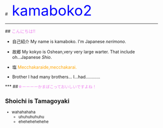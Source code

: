 #<font size="8"> <font color="blue">kamaboko2</font></font>
***
##<font color="violet"> こんにちは!!</font>
- 自己紹介
My name is kamaboko.
I'm Japanese *nerimono*.

- 故郷
My kokyo is Oshean,very very large warter.
That include oh...Japanese *Shio*.
- 塩
<font color="Orange">Mecchakaraide,mecchakarai.</font>
- Brother
I had many brothers...
I...had............
</font>
***
##<font size="2"><font color="violet">☆ーーーーかまぼこっておいしいですよね！</font>

## Shoichi is Tamagoyaki

- wahahahaha
    - uhuhuhuhuhu
    - ehehehehehehe

